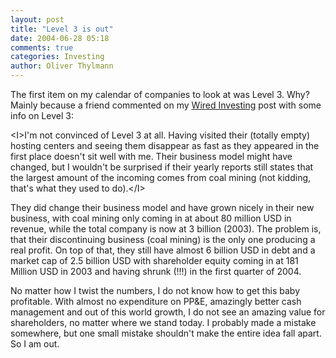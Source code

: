 ```yaml
---
layout: post
title: "Level 3 is out"
date: 2004-06-28 05:18
comments: true
categories: Investing
author: Oliver Thylmann
---
```



The first item on my calendar of companies to look at was Level 3. Why? Mainly because a friend commented on my [Wired Investing](http://owt.typepad.com/blog/2004/06/wired_investing.html) post with some info on Level 3:

&lt;I&gt;I'm not convinced of Level 3 at all. Having visited their (totally empty) hosting centers and seeing them disappear as fast as they appeared in the first place doesn't sit well with me. Their business model might have changed, but I wouldn't be surprised if their yearly reports still states that the largest amount of the incoming comes from coal mining (not kidding, that's what they used to do).&lt;/I&gt;

They did change their business model and have grown nicely in their new business, with coal mining only coming in at about 80 million USD in revenue, while the total company is now at 3 billion (2003). The problem is, that their discontinuing business (coal mining) is the only one producing a real profit. On top of that, they still have almost 6 billion USD in debt and a market cap of 2.5 billion USD with shareholder equity coming in at 181 Million USD in 2003 and having shrunk (!!!) in the first quarter of 2004.

No matter how I twist the numbers, I do not know how to get this baby profitable. With almost no expenditure on PP&amp;E, amazingly better cash management and out of this world growth, I do not see an amazing value for shareholders, no matter where we stand today. I probably made a mistake somewhere, but one small mistake shouldn't make the entire idea fall apart. So I am out.

